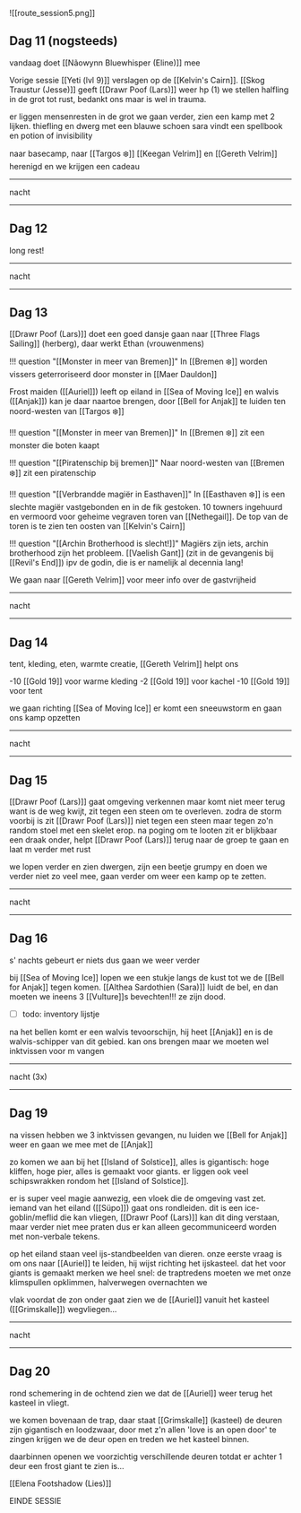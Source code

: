 ![[route_session5.png]]

## Dag 11 (nogsteeds)
vandaag doet [[Nãowynn Bluewhisper (Eline)]] mee

Vorige sessie [[Yeti (lvl 9)]] verslagen op de [[Kelvin's Cairn]].
[[Skog Traustur (Jesse)]] geeft [[Drawr Poof (Lars)]] weer hp (1)
we stellen halfling in de grot tot rust, bedankt ons maar is wel in trauma.

er liggen mensenresten in de grot
we gaan verder, zien een kamp met 2 lijken. thiefling en dwerg met een blauwe schoen
sara vindt een spellbook en potion of invisibility

naar basecamp, naar [[Targos ❄️]]
[[Keegan Velrim]] en [[Gereth Velrim]] herenigd en we krijgen een cadeau

---
nacht

---
## Dag 12
long rest!

---
nacht

---
## Dag 13
[[Drawr Poof (Lars)]] doet een goed dansje
gaan naar [[Three Flags Sailing]] (herberg), daar werkt Ethan (vrouwenmens)

!!! question "[[Monster in meer van Bremen]]"
	In [[Bremen ❄️]] worden vissers geterroriseerd door monster in [[Maer Dauldon]]

Frost maiden ([[Auriel]]) leeft op eiland in [[Sea of Moving Ice]] en walvis ([[Anjak]]) kan je daar naartoe brengen, door [[Bell for Anjak]] te luiden ten noord-westen van [[Targos ❄️]]

!!! question "[[Monster in meer van Bremen]]"
	In [[Bremen ❄️]] zit een monster die boten kaapt

!!! question "[[Piratenschip bij bremen]]"
	Naar noord-westen van [[Bremen ❄️]] zit een piratenschip

!!! question "[[Verbrandde magiër in Easthaven]]"
	In [[Easthaven ❄️]] is een slechte magiër vastgebonden en in de fik gestoken. 10 towners ingehuurd en vermoord voor geheime vegraven toren van [[Nethegail]]. De top van de toren is te zien ten oosten van [[Kelvin's Cairn]]

!!! question "[[Archin Brotherhood is slecht!]]"
	Magiërs zijn iets, archin brotherhood zijn het probleem. [[Vaelish Gant]] (zit in de gevangenis bij [[Revil's End]]) ipv de godin, die is er namelijk al decennia lang!

We gaan naar [[Gereth Velrim]] voor meer info over de gastvrijheid

---
nacht

---
## Dag 14

tent, kleding, eten, warmte creatie, [[Gereth Velrim]] helpt ons

-10 [[Gold 19]] voor warme kleding
-2 [[Gold 19]] voor kachel
-10 [[Gold 19]] voor tent

we gaan richting [[Sea of Moving Ice]]
er komt een sneeuwstorm en gaan ons kamp opzetten

---
nacht

---
## Dag 15

[[Drawr Poof (Lars)]] gaat omgeving verkennen maar komt niet meer terug want is de weg kwijt, zit tegen een steen om te overleven. zodra de storm voorbij is zit [[Drawr Poof (Lars)]] niet tegen een steen maar tegen zo'n random stoel met een skelet erop. na poging om te looten zit er blijkbaar een draak onder, helpt [[Drawr Poof (Lars)]] terug naar de groep te gaan en laat m verder met rust

we lopen verder en zien dwergen, zijn een beetje grumpy en doen we verder niet zo veel mee, gaan verder om weer een kamp op te zetten. 

---
nacht

---
## Dag 16

s' nachts gebeurt er niets dus gaan we weer verder

bij [[Sea of Moving Ice]] lopen we een stukje langs de kust tot we de [[Bell for Anjak]] tegen komen. [[Althea Sardothien (Sara)]] luidt de bel, en dan moeten we ineens 3 [[Vulture]]s bevechten!!! ze zijn dood.

- [ ] todo: inventory lijstje

na het bellen komt er een walvis tevoorschijn, hij heet [[Anjak]] en is de walvis-schipper van dit gebied. kan ons brengen maar we moeten wel inktvissen voor m vangen

---
nacht (3x)

---
## Dag 19

na vissen hebben we 3 inktvissen gevangen, nu luiden we [[Bell for Anjak]] weer en gaan we mee met de [[Anjak]]

zo komen we aan bij het [[Island of Solstice]], alles is gigantisch: hoge kliffen, hoge pier, alles is gemaakt voor giants. er liggen ook veel schipswrakken rondom het [[Island of Solstice]].

er is super veel magie aanwezig, een vloek die de omgeving vast zet. iemand van het eiland ([[Süpo]]) gaat ons rondleiden. dit is een ice-goblin/meflid die kan vliegen, [[Drawr Poof (Lars)]] kan dit ding verstaan, maar verder niet mee praten dus er kan alleen gecommuniceerd worden met non-verbale tekens.

op het eiland staan veel ijs-standbeelden van dieren. onze eerste vraag is om ons naar [[Auriel]] te leiden, hij wijst richting het ijskasteel.
dat het voor giants is gemaakt merken we heel snel: de traptredens moeten we met onze klimspullen opklimmen, halverwegen overnachten we

vlak voordat de zon onder gaat zien we de [[Auriel]] vanuit het kasteel ([[Grimskalle]]) wegvliegen...

---
nacht

---
## Dag 20

rond schemering in de ochtend zien we dat de [[Auriel]] weer terug het kasteel in vliegt.

we komen bovenaan de trap, daar staat [[Grimskalle]] (kasteel)
de deuren zijn gigantisch en loodzwaar, door met z'n allen 'love is an open door' te zingen krijgen we de deur open en treden we het kasteel binnen.

daarbinnen openen we voorzichtig verschillende deuren totdat er achter 1 deur een frost giant te zien is...

[[Elena Footshadow (Lies)]]

EINDE SESSIE